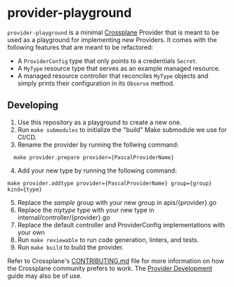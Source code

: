 # provider-playground

`provider-playground` is a minimal [Crossplane](https://crossplane.io/) Provider
that is meant to be used as a playground for implementing new Providers. It comes
with the following features that are meant to be refactored:

- A `ProviderConfig` type that only points to a credentials `Secret`.
- A `MyType` resource type that serves as an example managed resource.
- A managed resource controller that reconciles `MyType` objects and simply
  prints their configuration in its `Observe` method.

## Developing

1. Use this repository as a playground to create a new one.
1. Run `make submodules` to initialize the "build" Make submodule we use for CI/CD.
1. Rename the provider by running the follwing command:
```
  make provider.prepare provider={PascalProviderName}
```
4. Add your new type by running the following command:
```
make provider.addtype provider={PascalProviderName} group={group} kind={type}
```
5. Replace the *sample* group with your new group in apis/{provider}.go
5. Replace the *mytype* type with your new type in internal/controller/{provider}.go
5. Replace the default controller and ProviderConfig implementations with your own
5. Run `make reviewable` to run code generation, linters, and tests.
5. Run `make build` to build the provider.

Refer to Crossplane's [CONTRIBUTING.md] file for more information on how the
Crossplane community prefers to work. The [Provider Development][provider-dev]
guide may also be of use.

[CONTRIBUTING.md]: https://github.com/crossplane/crossplane/blob/master/CONTRIBUTING.md
[provider-dev]: https://github.com/crossplane/crossplane/blob/master/contributing/guide-provider-development.md
